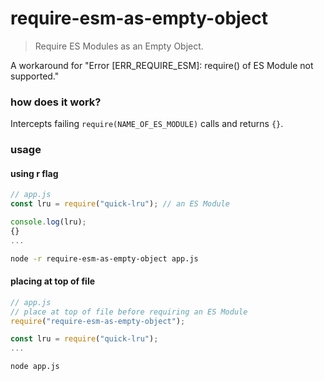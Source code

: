# require-esm-as-empty-object
> Require ES Modules as an Empty Object.

A workaround for "Error [ERR_REQUIRE_ESM]: require() of ES Module not supported."

### how does it work?
Intercepts failing `require(NAME_OF_ES_MODULE)` calls and returns `{}`.

### usage
#### using r flag
```js
// app.js
const lru = require("quick-lru"); // an ES Module

console.log(lru);
{}
...
```
```bash
node -r require-esm-as-empty-object app.js
```

#### placing at top of file
```js
// app.js
// place at top of file before requiring an ES Module
require("require-esm-as-empty-object");

const lru = require("quick-lru");
...
```
```bash
node app.js
```
